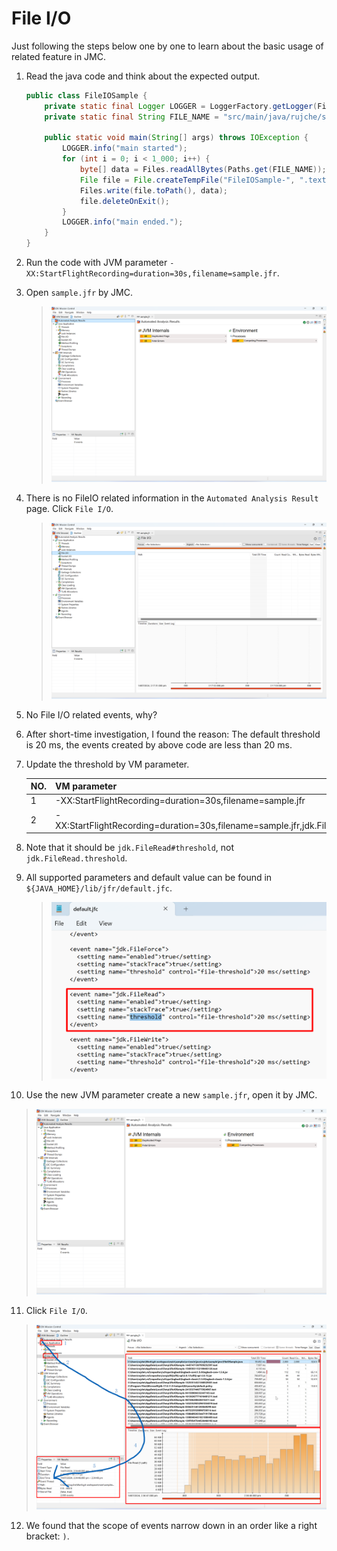# File I/O

Just following the steps below one by one to learn about the basic usage of related feature in JMC.

1. Read the java code and think about the expected output.
    ```java
    public class FileIOSample {
        private static final Logger LOGGER = LoggerFactory.getLogger(FileIOSample.class);
        private static final String FILE_NAME = "src/main/java/rujche/sample/jmc/FileIOSample.java";
    
        public static void main(String[] args) throws IOException {
            LOGGER.info("main started");
            for (int i = 0; i < 1_000; i++) {
                byte[] data = Files.readAllBytes(Paths.get(FILE_NAME));
                File file = File.createTempFile("FileIOSample-", ".text");
                Files.write(file.toPath(), data);
                file.deleteOnExit();
            }
            LOGGER.info("main ended.");
        }
    }
    ```
2. Run the code with JVM parameter `-XX:StartFlightRecording=duration=30s,filename=sample.jfr`.
3. Open `sample.jfr` by JMC.
   > ![FileIO-no-file-event-1](../pictures/FileIO-no-file-event-1.png)
4. There is no FileIO related information in the `Automated Analysis Result` page. Click `File I/O`.
   > ![FileIO-no-file-event-2](../pictures/FileIO-no-file-event-2.png)
5. No File I/O related events, why?
6. After short-time investigation, I found the reason: The default threshold is 20 ms, the events created by above code 
   are less than 20 ms. 
7. Update the threshold by VM parameter.

   | NO.        | VM parameter                                                                                                     |
   |------------|------------------------------------------------------------------------------------------------------------------|
   | 1          | -XX:StartFlightRecording=duration=30s,filename=sample.jfr                                                        |
   | 2          | -XX:StartFlightRecording=duration=30s,filename=sample.jfr,jdk.FileRead#threshold=0ns,jdk.FileWrite#threshold=0ns |
8. Note that it should be `jdk.FileRead#threshold`, not `jdk.FileRead.threshold`.
9. All supported parameters and default value can be found in `${JAVA_HOME}/lib/jfr/default.jfc`.
   > ![FileIO-default-jfc](../pictures/FileIO-default-jfc.png)
10. Use the new JVM parameter create a new `sample.jfr`, open it by JMC.
   > ![FileIO-nothing-special-in-Automated-Analysis-Results](../pictures/FileIO-nothing-special-in-Automated-Analysis-Results.png)
11. Click `File I/O`.
   > ![FileIO-scope-narrow-down-in-order](../pictures/FileIO-scope-narrow-down-in-order.png)
12. We found that the scope of events narrow down in an order like a right bracket: `)`.


